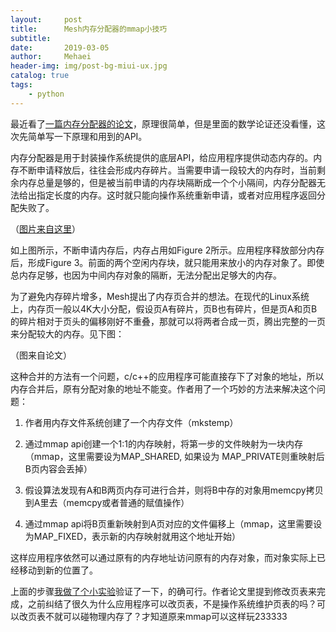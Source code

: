 ```yaml
---
layout:     post
title:      Mesh内存分配器的mmap小技巧
subtitle:   
date:       2019-03-05
author:     Mehaei
header-img: img/post-bg-miui-ux.jpg
catalog: true
tags:
    - python
---
```

最近看了[一篇内存分配器的论文](https://arxiv.org/abs/1902.04738)，原理很简单，但是里面的数学论证还没看懂，这次先简单写一下原理和用到的API。

内存分配器是用于封装操作系统提供的底层API，给应用程序提供动态内存的。内存不断申请释放后，往往会形成内存碎片。当需要申请一段较大的内存时，当前剩余内存总量是够的，但是被当前申请的内存块隔断成一个个小隔间，内存分配器无法给出指定长度的内存。这时就只能向操作系统重新申请，或者对应用程序返回分配失败了。

[<img src="https://img2018.cnblogs.com/blog/90397/201903/90397-20190305113233131-1712887515.gif" alt="" />](https://fredrikhaglund.net/blog/2006/09/15/user-group-meeting-in-stockholm/)（[图片来自这里](https://fredrikhaglund.net/blog/2006/09/15/user-group-meeting-in-stockholm/)）

如上图所示，不断申请内存后，内存占用如Figure 2所示。应用程序释放部分内存后，形成Figure 3。前面的两个空闲内存块，就只能用来放小的内存对象了。即使总内存足够，也因为中间内存对象的隔断，无法分配出足够大的内存。

为了避免内存碎片增多，Mesh提出了内存页合并的想法。在现代的Linux系统上，内存页一般以4K大小分配，假设页A有碎片，页B也有碎片，但是页A和页B的碎片相对于页头的偏移刚好不重叠，那就可以将两者合成一页，腾出完整的一页来分配较大的内存。见下图：

<img src="https://img2018.cnblogs.com/blog/90397/201903/90397-20190305114638452-1611828768.png" alt="" />（图来自论文）

这种合并的方法有一个问题，c/c++的应用程序可能直接存下了对象的地址，所以内存合并后，原有分配对象的地址不能变。作者用了一个巧妙的方法来解决这个问题：

1. 作者用内存文件系统创建了一个内存文件（mkstemp）

2. 通过mmap api创建一个1:1的内存映射，将第一步的文件映射为一块内存（mmap，这里需要设为MAP_SHARED, 如果设为 MAP_PRIVATE则重映射后B页内容会丢掉）

3. 假设算法发现有A和B两页内存可进行合并，则将B中存的对象用memcpy拷贝到A里去（memcpy或者普通的赋值操作）

4. 通过mmap api将B页重新映射到A页对应的文件偏移上（mmap，这里需要设为MAP_FIXED，表示新的内存映射就用这个地址开始）

这样应用程序依然可以通过原有的内存地址访问原有的内存对象，而对象实际上已经移动到新的位置了。

上面的步骤[我做了个小实验](https://github.com/spin6lock/mmap_experiment/)验证了一下，的确可行。作者论文里提到修改页表来完成，之前纠结了很久为什么应用程序可以改页表，不是操作系统维护页表的吗？可以改页表不就可以碰物理内存了？才知道原来mmap可以这样玩233333
